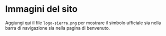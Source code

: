 # Immagini del sito

Aggiungi qui il file `logo-sierra.png` per mostrare il simbolo ufficiale sia nella barra di navigazione sia nella pagina di benvenuto.
